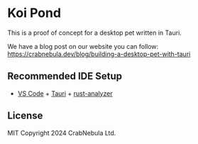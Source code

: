 # Koi Pond

This is a proof of concept for a desktop pet written in Tauri.

We have a blog post on our website you can follow: https://crabnebula.dev/blog/building-a-desktop-pet-with-tauri

## Recommended IDE Setup

- [VS Code](https://code.visualstudio.com/) + [Tauri](https://marketplace.visualstudio.com/items?itemName=tauri-apps.tauri-vscode) + [rust-analyzer](https://marketplace.visualstudio.com/items?itemName=rust-lang.rust-analyzer)

## License
MIT Copyright 2024 CrabNebula Ltd.
